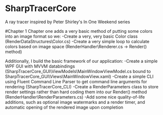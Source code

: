 # SharpTracerCore
A ray tracer inspired by Peter Shirley's In One Weekend series

#Chapter 1
Chapter one adds a very basic method of putting some colors into an image format so we:
-Create a very, very basic Color class (RenderDataStructures\Color.cs)
-Create a very simple loop to calculate colors based on image space (RenderHandler\Renderer.cs -> Render() method)

Additionally, I build the basic framework of our application:
-Create a simple WPF GUI with MVVM databindings (SharpTracerCore_GUI\ViewModels\MainWindowViewModel.cs bound to SharpTracerCore_GUI\Views\MainWindowView.xaml)
-Create a simple CLI using Fluent Command Line Parser to get command line arguments for rendering (SharpTracerCore_CLI)
-Create a RenderParameters class to store render settings rather than hard coding them into our Render() method (RenderHandler\RenderParameters.cs)
-Add some nice quality-of-life additions, such as optional image watermarks and a render timer, and automatic opening of the rendered image upon completion

